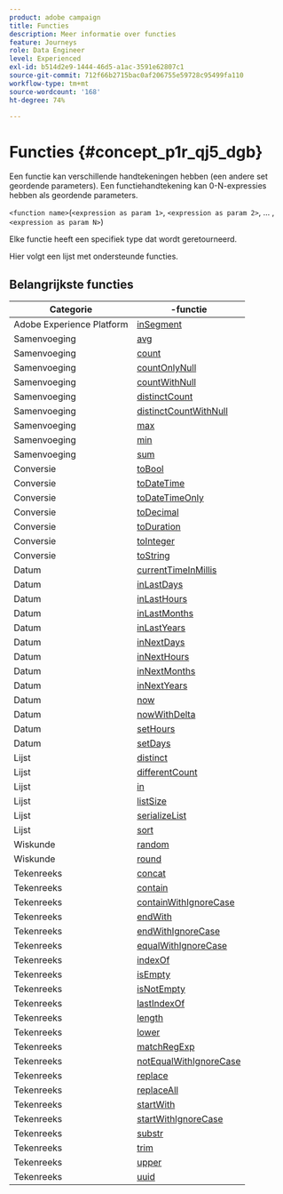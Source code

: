 ```yaml
---
product: adobe campaign
title: Functies
description: Meer informatie over functies
feature: Journeys
role: Data Engineer
level: Experienced
exl-id: b514d2e9-1444-46d5-a1ac-3591e62807c1
source-git-commit: 712f66b2715bac0af206755e59728c95499fa110
workflow-type: tm+mt
source-wordcount: '168'
ht-degree: 74%

---
```


# Functies {#concept_p1r_qj5_dgb}

Een functie kan verschillende handtekeningen hebben (een andere set geordende parameters). Een functiehandtekening kan 0-N-expressies hebben als geordende parameters.

`<function name>`(`<expression as param 1>`, `<expression as param 2>`, ... ,`<expression as param N>`)

Elke functie heeft een specifiek type dat wordt geretourneerd.

Hier volgt een lijst met ondersteunde functies.

## Belangrijkste functies

| Categorie | -functie |
|-------------|-----------------------|
| Adobe Experience Platform | [inSegment](../functions/functioninsegment.md) |
| Samenvoeging | [avg](../functions/functionavg.md) |
| Samenvoeging | [count](../functions/functioncount.md) |
| Samenvoeging | [countOnlyNull](../functions/functioncountonlynull.md) |
| Samenvoeging | [countWithNull](../functions/functioncountwithnull.md) |
| Samenvoeging | [distinctCount](../functions/functiondistinctcount.md) |
| Samenvoeging | [distinctCountWithNull](../functions/functiondistinctcountwithnull.md) |
| Samenvoeging | [max](../functions/functionmax.md) |
| Samenvoeging | [min](../functions/functionmin.md) |
| Samenvoeging | [sum](../functions/functionsum.md) |
| Conversie | [toBool](../functions/functiontobool.md) |
| Conversie | [toDateTime](../functions/functiontodatetime.md) |
| Conversie | [toDateTimeOnly](../functions/functiontodatetimeonly.md) |
| Conversie | [toDecimal](../functions/functiontodecimal.md) |
| Conversie | [toDuration](../functions/functiontoduration.md) |
| Conversie | [toInteger](../functions/functiontointeger.md) |
| Conversie | [toString](../functions/functiontostring.md) |
| Datum | [currentTimeInMillis](../functions/functioncurrenttimeinmillis.md) |
| Datum | [inLastDays](../functions/functioninlastdays.md) |
| Datum | [inLastHours](../functions/functioninlasthours.md) |
| Datum | [inLastMonths](../functions/functioninlastmonths.md) |
| Datum | [inLastYears](../functions/functioninlastyears.md) |
| Datum | [inNextDays](../functions/functioninnextdays.md) |
| Datum | [inNextHours](../functions/functioninnexthours.md) |
| Datum | [inNextMonths](../functions/functioninnextmonths.md) |
| Datum | [inNextYears](../functions/functioninnextyears.md) |
| Datum | [now](../functions/functionnow.md) |
| Datum | [nowWithDelta](../functions/functionnowwithdelta.md) |
| Datum | [setHours](../functions/functionsethours.md) |
| Datum | [setDays](../functions/functionsetdays.md) |
| Lijst | [distinct](../functions/functiondistinct.md) |
| Lijst | [differentCount](../functions/functiondistinctcount.md) |
| Lijst | [in](../functions/functionin.md) |
| Lijst | [listSize](../functions/functionlistsize.md) |
| Lijst | [serializeList](../functions/functionserializelist.md) |
| Lijst | [sort](../functions/functionsort.md) |
| Wiskunde | [random](../functions/functionrandom.md) |
| Wiskunde | [round](../functions/functionround.md) |
| Tekenreeks | [concat](../functions/functionconcat.md) |
| Tekenreeks | [contain](../functions/functioncontain.md) |
| Tekenreeks | [containWithIgnoreCase](../functions/functioncontainwithignorecase.md) |
| Tekenreeks | [endWith](../functions/functionendwith.md) |
| Tekenreeks | [endWithIgnoreCase](../functions/functionendwithignorecase.md) |
| Tekenreeks | [equalWithIgnoreCase](../functions/functionequalignorecase.md) |
| Tekenreeks | [indexOf](../functions/functionindexof.md) |
| Tekenreeks | [isEmpty](../functions/functionisempty.md) |
| Tekenreeks | [isNotEmpty](../functions/functionisnotempty.md) |
| Tekenreeks | [lastIndexOf](../functions/functionlastindexof.md) |
| Tekenreeks | [length](../functions/functionlength.md) |
| Tekenreeks | [lower](../functions/functionlower.md) |
| Tekenreeks | [matchRegExp](../functions/functionmatchregexp.md) |
| Tekenreeks | [notEqualWithIgnoreCase](../functions/functionnotequalignorecase.md) |
| Tekenreeks | [replace](../functions/functionreplace.md) |
| Tekenreeks | [replaceAll](../functions/functionreplaceall.md) |
| Tekenreeks | [startWith](../functions/functionstartwith.md) |
| Tekenreeks | [startWithIgnoreCase](../functions/functionstartwithignorecase.md) |
| Tekenreeks | [substr](../functions/functionsubstr.md) |
| Tekenreeks | [trim](../functions/functiontrim.md) |
| Tekenreeks | [upper](../functions/functionupper.md) |
| Tekenreeks | [uuid](../functions/functionuuid.md) |

